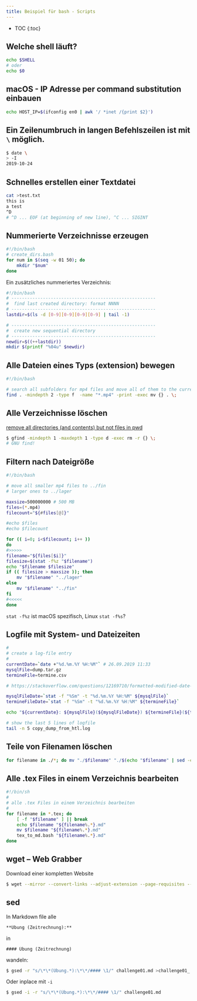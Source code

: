```yaml
---
title: Beispiel für bash - Scripts
---
```


* TOC
{:toc}

## Welche shell läuft?

```bash
echo $SHELL
# oder
echo $0
```



## macOS - IP Adresse per command substitution einbauen

```bash
echo HOST_IP=$(ifconfig en0 | awk '/ *inet /{print $2}')
```



## Ein Zeilenumbruch in langen Befehlszeilen ist mit `\` möglich.

```bash
$ date \
> -I
2019-10-24
```



## Schnelles erstellen einer Textdatei

```bash
cat >test.txt
this is 
a test
^D
# ^D ... EOF (at beginning of new line), ^C ... SIGINT
```



## Nummerierte Verzeichnisse erzeugen

```bash
#!/bin/bash
# create_dirs.bash
for num in $(seq -w 01 50); do
    mkdir "$num"
done
```



Ein zusätzliches nummeriertes Verzeichnis:

```bash
#!/bin/bash
# -------------------------------------------------------
#  find last created directory: format NNNN
# -------------------------------------------------------
lastdir=$(ls -d [0-9][0-9][0-9][0-9] | tail -1)

# -------------------------------------------------------
#  create new sequential directory
# -------------------------------------------------------
newdir=$((++lastdir))
mkdir $(printf "%04u" $newdir)
```



## Alle Dateien eines Typs (extension) bewegen

```bash
#!/bin/bash

# search all subfolders for mp4 files and move all of them to the current folder
find . -mindepth 2 -type f  -name "*.mp4" -print -exec mv {} . \;
```



## Alle Verzeichnisse löschen

[remove all directories (and contents) but not files in pwd](https://superuser.com/a/713745)

```sh
$ gfind -mindepth 1 -maxdepth 1 -type d -exec rm -r {} \;
# GNU find!
```



## Filtern nach Dateigröße

```bash
#!/bin/bash

# move all smaller mp4 files to ../fin
# larger ones to ../lager

maxsize=500000000 # 500 MB
files=(*.mp4)
filecount="${#files[@]}"

#echo $files
#echo $filecount

for (( i=0; i<$filecount; i++ ))
do
#>>>>>
filename="${files[$i]}"
filesize=$(stat -f%z "$filename")
echo "$filename $filesize"
if (( filesize > maxsize )); then
    mv "$filename" "../lager"
else
    mv "$filename" "../fin"
fi
#<<<<<
done
```



`stat -f%z` ist macOS spezifisch, Linux `stat -f%s`?



## Logfile mit System- und Dateizeiten

```bash
#
# create a log-file entry
#
currentDate=`date +"%d.%m.%Y %H:%M"` # 26.09.2019 11:33
mysqlFile=dump.tar.gz
termineFile=termine.csv

# https://stackoverflow.com/questions/12169710/formatted-modified-date-time-of-file-on-mac-bash

mysqlFileDate=`stat -f "%Sm" -t "%d.%m.%Y %H:%M" ${mysqlFile}`
termineFileDate=`stat -f "%Sm" -t "%d.%m.%Y %H:%M" ${termineFile}`

echo "${currentDate}: ${mysqlFile}(${mysqlFileDate}) ${termineFile}(${termineFileDate})" >> copy_dump_from_htl.log

# show the last 5 lines of logfile
tail -n 5 copy_dump_from_htl.log
```



## Teile von Filenamen löschen

```bash
for filename in ./*; do mv "./$filename" "./$(echo "$filename" | sed -e 's/to delete//g')";  done
```



## Alle .tex Files in einem Verzeichnis bearbeiten

```bash
#!/bin/sh
#
# alle .tex Files in einem Verzeichnis bearbeiten
#
for filename in *.tex; do
    [ -f "$filename" ] || break
    echo $filename "${filename%.*}.md"
    mv $filename "${filename%.*}.md"
    tex_to_md.bash "${filename%.*}.md"
done

```



## wget – Web Grabber

Download einer kompletten Website

```bash
$ wget --mirror --convert-links --adjust-extension --page-requisites --no-parent https://matejkaf.github.io/Doc/5AHELS.html
```



## sed

In Markdown file alle

```
**Übung (Zeitrechnung):**
```

in

```
#### Übung (Zeitrechnung)
```

wandeln:

```sh
$ gsed -r "s/\*\*(Übung.*):\*\*/#### \1/" challenge01.md >challenge01_.md
```

Oder inplace mit `-i`

```sh
$ gsed -i -r "s/\*\*(Übung.*):\*\*/#### \1/" challenge01.md
```

